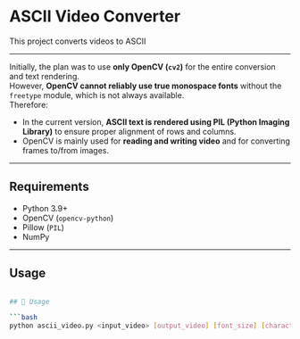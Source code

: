 # ASCII Video Converter

This project converts videos to ASCII

---

Initially, the plan was to use **only OpenCV (`cv2`)** for the entire conversion and text rendering.  
However, **OpenCV cannot reliably use true monospace fonts** without the `freetype` module, which is not always available.  
Therefore:

- In the current version, **ASCII text is rendered using PIL (Python Imaging Library)** to ensure proper alignment of rows and columns.  
- OpenCV is mainly used for **reading and writing video** and for converting frames to/from images.

---

## Requirements

- Python 3.9+  
- OpenCV (`opencv-python`)  
- Pillow (`PIL`)  
- NumPy  

---

## Usage

```bash

## 🚀 Usage

```bash
python ascii_video.py <input_video> [output_video] [font_size] [characters]
